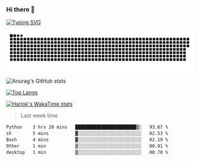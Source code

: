 ### Hi there 👋

<!--
**wray-le/wray-lee* is a ✨ _special_ ✨ repository because its `README.md` (this file) appears on your GitHub profile.

Here are some ideas to get you started:

- 🔭 I’m currently working on ...
- 🌱 I’m currently learning ...
- 👯 I’m looking to collaborate on ...
- 🤔 I’m looking for help with ...
- 💬 Ask me about ...
- 📫 How to reach me: ...
- 😄 Pronouns: ...
- ⚡ Fun fact: ...
-->
[![Typing SVG](https://readme-typing-svg.herokuapp.com?color=91BEF0&vCenter=true&lines=This+is+Wray's+profile;A+noob+developer)](https://git.io/typing-svg)

<p align="center"><a href=#><img src="image/contributions.svg"></a></p>  

![Anurag's GitHub stats](https://github-readme-stats.vercel.app/api?username=wray-lee&show_icons=true&theme=tokyonight)


[![Top Langs](https://github-readme-stats.vercel.app/api/top-langs/?username=wray-lee&exclude_repo=wray-lee.github.io,wray-lee&layout=donut)](https://github.com/anuraghazra/github-readme-stats)


[![Harlok's WakaTime stats](https://github-readme-stats.vercel.app/api/wakatime?username=wray)](https://github.com/anuraghazra/github-readme-stats)

> Last week time

<!--START_SECTION:waka-->

```txt
Python    3 hrs 20 mins   ███████████████████████▒░   93.67 %
sh        5 mins          ▓░░░░░░░░░░░░░░░░░░░░░░░░   02.53 %
Bash      4 mins          ▓░░░░░░░░░░░░░░░░░░░░░░░░   02.19 %
Other     1 min           ▒░░░░░░░░░░░░░░░░░░░░░░░░   00.91 %
desktop   1 min           ▒░░░░░░░░░░░░░░░░░░░░░░░░   00.70 %
```

<!--END_SECTION:waka-->
